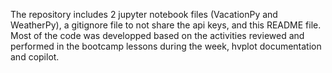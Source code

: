 The repository includes 2 jupyter notebook files (VacationPy and WeatherPy), a gitignore file to not share the api keys, and this README file.
Most of the code was developped based on the activities reviewed and performed in the bootcamp lessons during the week, hvplot documentation and copilot.
